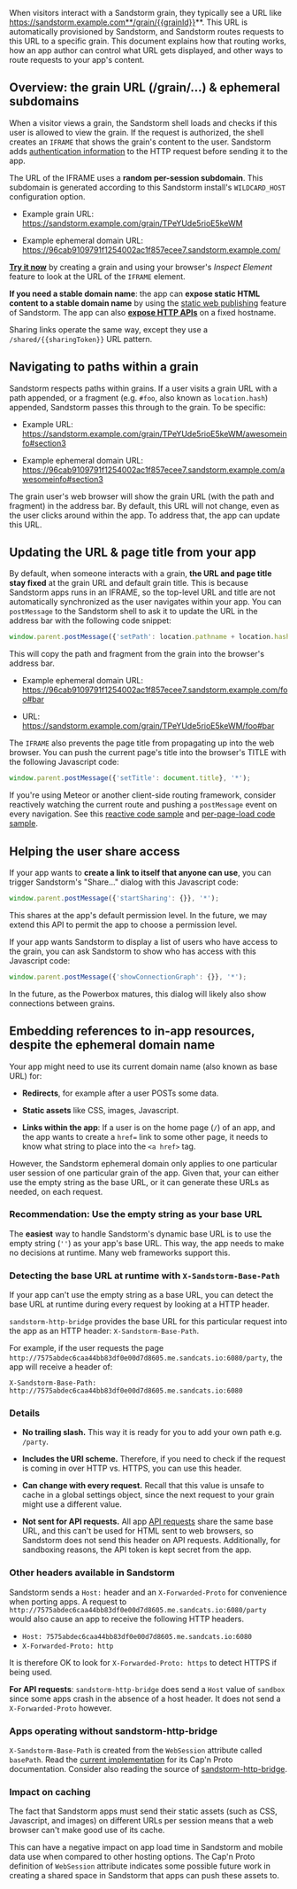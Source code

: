 When visitors interact with a Sandstorm grain, they typically see a URL like
https://sandstorm.example.com**/grain/{{grainId}}**. This URL is automatically
provisioned by Sandstorm, and Sandstorm routes requests to this URL to a
specific grain. This document explains how that routing works, how an app author
can control what URL gets displayed, and other ways to route requests to your
app's content.

## Overview: the grain URL (/grain/...) & ephemeral subdomains

When a visitor views a grain, the Sandstorm shell loads and checks if this user
is allowed to view the grain. If the request is authorized, the shell creates an
`IFRAME` that shows the grain's content to the user. Sandstorm adds
[authentication information](auth.md) to the HTTP request before sending it to
the app.

The URL of the IFRAME uses a **random per-session subdomain**. This subdomain is
generated according to this Sandstorm install's `WILDCARD_HOST` configuration
option.

* Example grain URL: https://sandstorm.example.com/grain/TPeYUde5rioE5keWM

* Example ephemeral domain URL: https://96cab9109791f1254002ac1f857ecee7.sandstorm.example.com/

**[Try it now](https://oasis.sandstorm.io/)** by creating a grain and using your
browser's _Inspect Element_ feature to look at the URL of the `IFRAME` element.

**If you need a stable domain name**: the app can **expose static HTML content
to a stable domain name** by using the [static web
publishing](web-publishing.md) feature of Sandstorm. The app can also **[expose
HTTP APIs](http-apis.md)** on a fixed hostname.

Sharing links operate the same way, except they use a `/shared/{{sharingToken}}`
URL pattern.

## Navigating to paths within a grain

Sandstorm respects paths within grains. If a user visits a grain URL with a path appended, or a
fragment (e.g. `#foo`, also known as `location.hash`) appended, Sandstorm passes this through to the
grain.  To be specific:

* Example URL: https://sandstorm.example.com/grain/TPeYUde5rioE5keWM/awesomeinfo#section3

* Example ephemeral domain URL: https://96cab9109791f1254002ac1f857ecee7.sandstorm.example.com/awesomeinfo#section3

The grain user's web browser will show the grain URL (with the path and fragment) in the address
bar. By default, this URL will not change, even as the user clicks around within the app. To address
that, the app can update this URL.

## Updating the URL & page title from your app

By default, when someone interacts with a grain, **the URL and page title stay
fixed** at the grain URL and default grain title. This is because Sandstorm apps
runs in an IFRAME, so the top-level URL and title are not automatically
synchronized as the user navigates within your app. You can `postMessage` to the
Sandstorm shell to ask it to update the URL in the address bar with the
following code snippet:

```js
window.parent.postMessage({'setPath': location.pathname + location.hash}, '*');
```

This will copy the path and fragment from the grain into the browser's address bar.

* Example ephemeral domain URL: https://96cab9109791f1254002ac1f857ecee7.sandstorm.example.com/foo#bar

* URL: https://sandstorm.example.com/grain/TPeYUde5rioE5keWM/foo#bar

The `IFRAME` also prevents the page title from propagating up into the web
browser. You can push the current page's title into the browser's TITLE with
the following Javascript code:

```js
window.parent.postMessage({'setTitle': document.title}, '*');
```

If you're using Meteor or another client-side routing framework, consider
reactively watching the current route and pushing a `postMessage` event on every
navigation. See this [reactive code
sample](https://github.com/Azeirah/brainstorm/blob/ca01c7d2b0ae7f0480b93d7e37e19c82e37c2223/client/routes.js#L73)
and [per-page-load code
sample](https://github.com/paulproteus/semantic-mediawiki-sandstorm/blob/445151c033a85da5e586d1a401abea8179b599b2/resources/src/startup.js#L64).

## Helping the user share access

If your app wants to **create a link to itself that anyone can use**, you can
trigger Sandstorm's "Share..." dialog with this Javascript code:

```js
window.parent.postMessage({'startSharing': {}}, '*');
```

This shares at the app's default permission level. In the future, we may extend
this API to permit the app to choose a permission level.

If your app wants Sandstorm to display a list of users who have access to the grain, you can
ask Sandstorm to show who has access with this Javascript code:

```js
window.parent.postMessage({'showConnectionGraph': {}}, '*');
```

In the future, as the Powerbox matures, this dialog will likely also show connections between
grains.

## Embedding references to in-app resources, despite the ephemeral domain name

Your app might need to use its current domain name (also known as base URL) for:

* **Redirects**, for example after a user POSTs some data.

* **Static assets** like CSS, images, Javascript.

* **Links within the app**: If a user is on the home page (`/`) of an
  app, and the app wants to create a `href=` link to some other page,
  it needs to know what string to place into the `<a href>` tag.

However, the Sandstorm ephemeral domain only applies to one particular user session of one
particular grain of the app. Given that, your can either use the empty string as the base URL, or it
can generate these URLs as needed, on each request.

### Recommendation: Use the empty string as your base URL

The **easiest** way to handle Sandstorm's dynamic base URL is to use the empty
string (`''`) as your app's base URL. This way, the app needs to make no
decisions at runtime. Many web frameworks support this.

### Detecting the base URL at runtime with `X-Sandstorm-Base-Path`

If your app can't use the empty string as a base URL, you can detect the base URL at runtime during
every request by looking at a HTTP header.

`sandstorm-http-bridge` provides the base URL for this particular request into
the app as an HTTP header: `X-Sandstorm-Base-Path`.

For example, if the user requests the page
`http://7575abdec6caa44bb83df0e00d7d8605.me.sandcats.io:6080/party`, the app
will receive a header of:

```
X-Sandstorm-Base-Path: http://7575abdec6caa44bb83df0e00d7d8605.me.sandcats.io:6080
```

### Details

* **No trailing slash.** This way it is ready for you to add your own path
  e.g. `/party`.

* **Includes the URI scheme.** Therefore, if you need to check if the request is
  coming in over HTTP vs. HTTPS, you can use this header.

* **Can change with every request.** Recall that this value is unsafe to cache
  in a global settings object, since the next request to your grain might use a
  different value.

* **Not sent for API requests.** All app [API requests](http-apis.md) share the
  same base URL, and this can't be used for HTML sent to web browsers, so
  Sandstorm does not send this header on API requests. Additionally, for
  sandboxing reasons, the API token is kept secret from the app.

### Other headers available in Sandstorm

Sandstorm sends a `Host:` header and an `X-Forwarded-Proto` for convenience when
porting apps. A request to
`http://7575abdec6caa44bb83df0e00d7d8605.me.sandcats.io:6080/party` would also
cause an app to receive the following HTTP headers.

* `Host: 7575abdec6caa44bb83df0e00d7d8605.me.sandcats.io:6080`
* `X-Forwarded-Proto: http`

It is therefore OK to look for `X-Forwarded-Proto: https` to detect HTTPS if
being used.

**For API requests**: `sandstorm-http-bridge` does send a `Host` value of
`sandbox` since some apps crash in the absence of a host header. It does not
send a `X-Forwarded-Proto` however.

### Apps operating without sandstorm-http-bridge

`X-Sandstorm-Base-Path` is created from the `WebSession` attribute called
`basePath`. Read the [current
implementation](https://github.com/sandstorm-io/sandstorm/blob/71fd830f0f1ac9fd1b759e4492eb70dabe001c48/src/sandstorm/web-session.capnp)
for its Cap'n Proto documentation. Consider also reading the source of
[sandstorm-http-bridge](https://github.com/sandstorm-io/sandstorm/blob/master/src/sandstorm/sandstorm-http-bridge.c++#L1033).

### Impact on caching

The fact that Sandstorm apps must send their static assets (such as CSS,
Javascript, and images) on different URLs per session means that a web browser
can't make good use of its cache.

This can have a negative impact on app load time in Sandstorm and mobile data
use when compared to other hosting options. The Cap'n Proto definition of
`WebSession` attribute indicates some possible future work in creating a shared
space in Sandstorm that apps can push these assets to.
